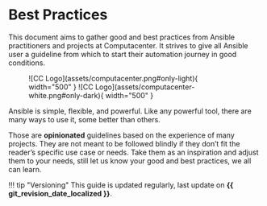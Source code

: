 # Best Practices

This document aims to gather good and best practices from Ansible practitioners and projects at Computacenter. It strives to give all Ansible user a guideline from which to start their automation journey in good conditions.

<figure markdown>
  ![CC Logo](assets/computacenter.png#only-light){ width="500" }
  ![CC Logo](assets/computacenter-white.png#only-dark){ width="500" }
  <figcaption></figcaption>
</figure>

Ansible is simple, flexible, and powerful. Like any powerful tool, there are many ways to use it, some better than others.

Those are **opinionated** guidelines based on the experience of many projects. They are not meant to be followed blindly if they don’t fit the reader’s specific use case or needs. Take them as an inspiration and adjust them to your needs, still let us know your good and best practices, we all can learn.

!!! tip "Versioning"
    This guide is updated regularly, last update on **{{ git_revision_date_localized }}**.
